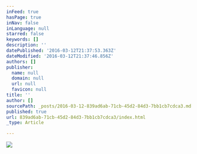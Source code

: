 ```yaml
---
inFeed: true
hasPage: true
inNav: false
inLanguage: null
starred: false
keywords: []
description: ''
datePublished: '2016-03-12T21:37:53.363Z'
dateModified: '2016-03-12T21:37:46.856Z'
authors: []
publisher:
  name: null
  domain: null
  url: null
  favicon: null
title: ''
author: []
sourcePath: _posts/2016-03-12-839ad6ab-71cb-45d2-84d3-7bb1cb7cdca3.md
published: true
url: 839ad6ab-71cb-45d2-84d3-7bb1cb7cdca3/index.html
_type: Article

---
```

![](https://the-grid-user-content.s3-us-west-2.amazonaws.com/26cadb79-3ea9-493d-9c76-ffeabda7dfff.jpg)